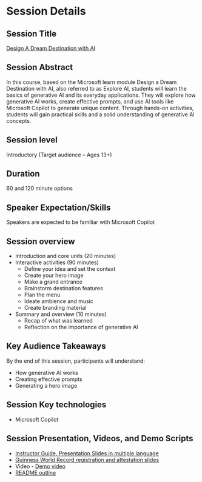 # Session Details

## Session Title
[Design A Dream Destination with AI]()

## Session Abstract
In this course, based on the Microsoft learn module Design a Dream Destination with AI, also referred to as Explore AI, students will learn the basics of generative AI and its everyday applications. They will explore how generative AI works, create effective prompts, and use AI tools like Microsoft Copilot to generate unique content. Through hands-on activities, students will gain practical skills and a solid understanding of generative AI concepts. 

## Session level
Introductory (Target audience – Ages 13+)

## Duration
60 and 120 minute options

## Speaker Expectation/Skills
Speakers are expected to be familiar with Microsoft Copilot

## Session overview
- Introduction and core units (20 minutes)
- Interactive activities (90 minutes)
  *	Define your idea and set the context
  *	Create your hero image
  *	Make a grand entrance
  *	Brainstorm destination features
  *	Plan the menu
  *	Ideate ambience and music
  *	Create branding material
- Summary and overview (10 minutes)
  - Recap of what was learned
  - Reflection on the importance of generative AI

## Key Audience Takeaways
By the end of this session, participants will understand:
- How generative AI works
- Creating effective prompts
- Generating a hero image

## Session Key technologies
- Microsoft Copilot

## Session Presentation, Videos, and Demo Scripts
- [Instructor Guide, Presentation Slides in multiple language](assets/instructor-materials)
- [Guinness World Record registration and attestation slides](assets/AISF%20Instructor%20Registration%20%26%20Attestation%20Slides%20(English).pptx)
-	Video - [Demo video](https://aka.ms/AISkillsFest_HeyCopilot?wt.mc_id=aiskillsfest_eventpage_general_wwl_edu)
- [README outline](assets/START%20HERE%20for%20Design%20a%20Dream%20Destination.pdf)

